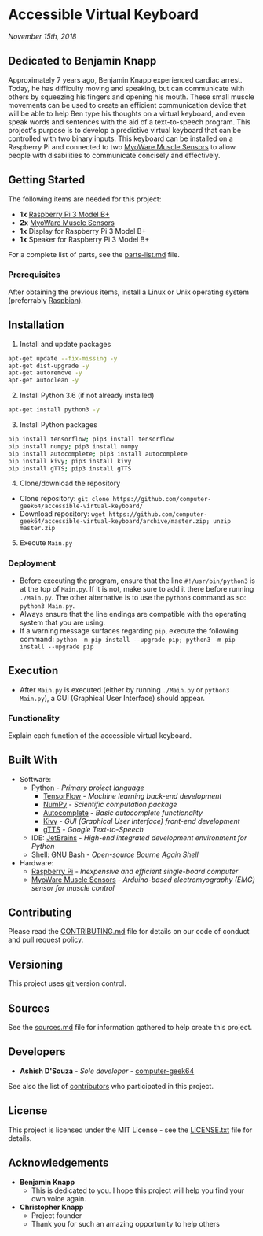 # Accessible Virtual Keyboard
*November 15th, 2018*

## Dedicated to Benjamin Knapp
Approximately 7 years ago, Benjamin Knapp experienced cardiac arrest. Today, he has difficulty moving and speaking, but can
communicate with others by squeezing his fingers and opening his mouth. These small muscle movements can be used to create an
efficient communication device that will be able to help Ben type his thoughts on a virtual keyboard, and even speak words and sentences with the aid of a text-to-speech program. This project's purpose is to develop a predictive virtual keyboard that can be controlled with two binary inputs. This keyboard can be installed on a Raspberry Pi and connected to two [MyoWare Muscle Sensors](https://www.sparkfun.com/products/13723) to allow people with disabilities to communicate concisely and effectively.

## Getting Started
The following items are needed for this project:
* **1x** [Raspberry Pi 3 Model B+](https://www.raspberrypi.org/products/raspberry-pi-3-model-b-plus/)
* **2x** [MyoWare Muscle Sensors](https://www.sparkfun.com/products/13723)
* **1x** Display for Raspberry Pi 3 Model B+
* **1x** Speaker for Raspberry Pi 3 Model B+

For a complete list of parts, see the [parts-list.md](/docs/parts-list.md) file.

### Prerequisites
After obtaining the previous items, install a Linux or Unix operating system (preferrably [Raspbian](https://www.raspberrypi.org/downloads/raspbian/)).

## Installation
1. Install and update packages
```bash
apt-get update --fix-missing -y
apt-get dist-upgrade -y
apt-get autoremove -y
apt-get autoclean -y
```
2. Install Python 3.6 (if not already installed)
```bash
apt-get install python3 -y
```
3. Install Python packages
```bash
pip install tensorflow; pip3 install tensorflow
pip install numpy; pip3 install numpy
pip install autocomplete; pip3 install autocomplete
pip install kivy; pip3 install kivy
pip install gTTS; pip3 install gTTS
```
4. Clone/download the repository
* Clone repository: `git clone https://github.com/computer-geek64/accessible-virtual-keyboard/`
* Download repository: `wget https://github.com/computer-geek64/accessible-virtual-keyboard/archive/master.zip; unzip master.zip`
5. Execute `Main.py`

### Deployment
* Before executing the program, ensure that the line `#!/usr/bin/python3` is at the top of `Main.py`. If it is not, make sure to
add it there before running `./Main.py`. The other alternative is to use the `python3` command as so: `python3 Main.py`.
* Always ensure that the line endings are compatible with the operating system that you are using.
* If a warning message surfaces regarding `pip`, execute the following command: `python -m pip install --upgrade pip; python3 -m pip install --upgrade pip`

## Execution
* After `Main.py` is executed (either by running `./Main.py` or `python3 Main.py`), a GUI (Graphical User Interface) should appear.

### Functionality
Explain each function of the accessible virtual keyboard.

## Built With
* Software:
  * [Python](https://www.python.org/) - *Primary project language*
    * [TensorFlow](https://www.tensorflow.org/) - *Machine learning back-end development*
    * [NumPy](http://www.numpy.org/) - *Scientific computation package*
    * [Autocomplete](https://pypi.org/project/autocomplete/) - *Basic autocomplete functionality*
    * [Kivy](https://kivy.org/) - *GUI (Graphical User Interface) front-end development*
    * [gTTS](https://pypi.org/project/gTTS/) - *Google Text-to-Speech*
  * IDE: [JetBrains](https://www.jetbrains.com/pycharm/) - *High-end integrated development environment for Python*
  * Shell: [GNU Bash](https://www.gnu.org/software/bash/) - *Open-source Bourne Again Shell*
* Hardware:
  * [Raspberry Pi](https://www.raspberrypi.org/) - *Inexpensive and efficient single-board computer*
  * [MyoWare Muscle Sensors](https://www.sparkfun.com/products/13723) - *Arduino-based electromyography (EMG) sensor for muscle control*

## Contributing
Please read the [CONTRIBUTING.md](/docs/CONTRIBUTING.md) file for details on our code of conduct and pull request policy.

## Versioning
This project uses [git](https://git-scm.com/) version control.

## Sources
See the [sources.md](/docs/sources.md) file for information gathered to help create this project.

## Developers
* **Ashish D'Souza** - *Sole developer* - [computer-geek64](https://github.com/computer-geek64/)

See also the list of [contributors](/docs/CONTRIBUTORS.md) who participated in this project.

## License
This project is licensed under the MIT License - see the [LICENSE.txt](LICENSE.txt) file for details.

## Acknowledgements
* **Benjamin Knapp**
  * This is dedicated to you. I hope this project will help you find your own voice again.
* **Christopher Knapp**
  * Project founder
  * Thank you for such an amazing opportunity to help others
